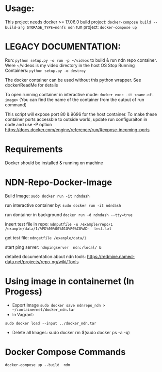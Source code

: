Usage: 
======
This project needs docker >= 17.06.0
build project: 
```docker-compose build --build-arg STORAGE_TYPE=ndnfs ndn```
run project: 
```docker-compose up```


LEGACY DOCUMENTATION:
====================

Run: ```python setup.py -o run -p ~/videos``` to build & run ndn repo container. Were ~/videos is my video directory in the host OS
Stop Running Containers: ```python setup.py -o destroy```

The docker container can be used without this python wrapper. See docker/ReadMe for details

To open running container in interactive mode:
```docker exec -it <name-of-image>```
(You can find the name of the container from the output of run command)

This script will expose port 80 & 9696 for the host container. To make these container ports accessble to outside world, update run configuraiton in code and use -P option
https://docs.docker.com/engine/reference/run/#expose-incoming-ports

Requirements
============
Docker should be installed & running on machine

NDN-Repo-Docker-Image
=========================

Build Image:
```sudo docker run -it ndndash```

run interactive container by:
```sudo docker run -it ndndash```

run dontainer in background
```docker run -d ndndash --tty=true```

insert test file in repo:
```ndnputfile -u /example/repo/1  /example/data/1/%FD%00%00%01G%F0%C8%AD-  test.txt```


get test file:
```ndngetfile /example/data/1```

start ping server:
```ndnpingserver  ndn:/local/ &```

detailed documentation about ndn tools:
https://redmine.named-data.net/projects/repo-ng/wiki/Tools

# Using image in containernet (In Progess)

- Export Image 
```sudo docker save ndnrepo_ndn > ~/containernet/docker_ndn.tar```
 - In Vagrant:

```sudo docker load --input ../docker_ndn.tar```

- Delete all Images:
sudo docker rm $(sudo docker ps -a -q)

# Docker Compose Commands
```docker-compose up --build  ndn```
